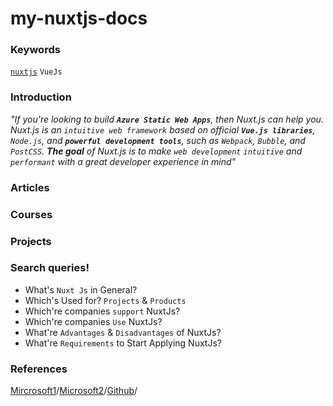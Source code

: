 # my-nuxtjs-docs

### **Keywords**

[`nuxtjs`](https://github.com/nuxt/nuxt.js) `VueJs`


### **Introduction**

_"If you're looking to build **`Azure Static Web Apps`**, then Nuxt.js can help you. Nuxt.js is an `intuitive web framework` based on official **`Vue.js libraries`**, `Node.js`, and **`powerful development tools`**, such as `Webpack`, `Bubble`, and `PostCSS`. **The goal** of Nuxt.js is to make `web development` `intuitive` and `performant` with a great developer experience in mind"_






### Articles

### Courses

### Projects

### **Search queries!**

- What's `Nuxt Js` in General?
- Which's Used for? `Projects` & `Products`
- Which're companies `support` NuxtJs?
- Which're companies `Use` NuxtJs?
- What're `Advantages` & `Disadvantages` of NuxtJs?
- What're `Requirements` to Start Applying NuxtJs?

### **References**

[Mircrosoft1](https://www.youtube.com/watch?v=og_2HLjgD0E)/[Microsoft2](https://docs.microsoft.com/en-us/shows/one-dev-minute/what-is-nuxtjs--one-dev-question)/[Github](https://github.com/nuxt/nuxt.js)/

